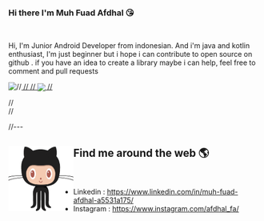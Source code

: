 ### Hi there I'm Muh Fuad Afdhal 😘
<br/>

Hi, I'm Junior Android Developer from indonesian. And i'm java and kotlin enthusiast, I'm just beginner but i hope i can contribute to open source on github . if you have an idea to create a library maybe i can help, feel free to comment and pull requests <br />

//<a href="https://github.com/anuraghazra/github-readme-stats">
//  <img align="left" src="https://github-readme-stats.vercel.app/api?username=Fuadafdhal&show_icons=true" />
//  <img align="center" src="https://github-readme-stats.vercel.app/api/top-langs/?username=Fuadafdhal" />
//</a>

//<br/> 
//<br/>

//---

## Find me around the web 🌎 <a href="https://github.com/Fuadafdhal"><img align="left" width="130" height="130" src="https://github.com/Fuadafdhal/Fuadafdhal/blob/main/gif/icon-git.gif?raw=true"></a>

<br/>

   - Linkedin : https://www.linkedin.com/in/muh-fuad-afdhal-a5531a175/
   - Instagram : https://www.instagram.com/afdhal_fa/
